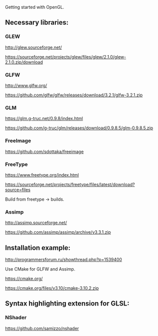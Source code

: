 Getting started with OpenGL.

## Necessary libraries:
### GLEW
http://glew.sourceforge.net/

https://sourceforge.net/projects/glew/files/glew/2.1.0/glew-2.1.0.zip/download

### GLFW
http://www.glfw.org/

https://github.com/glfw/glfw/releases/download/3.2.1/glfw-3.2.1.zip

### GLM
https://glm.g-truc.net/0.9.8/index.html

https://github.com/g-truc/glm/releases/download/0.9.8.5/glm-0.9.8.5.zip

### FreeImage
https://github.com/sdottaka/freeimage

### FreeType
https://www.freetype.org/index.html

https://sourceforge.net/projects/freetype/files/latest/download?source=files

Build from freetype -> builds.

### Assimp
http://assimp.sourceforge.net/

https://github.com/assimp/assimp/archive/v3.3.1.zip

## Installation example:
http://programmersforum.ru/showthread.php?p=1539400

Use CMake for GLFW and Assimp.

https://cmake.org/

https://cmake.org/files/v3.10/cmake-3.10.2.zip

## Syntax highlighting extension for GLSL:
### NShader
https://github.com/samizzo/nshader
